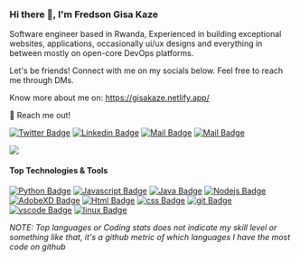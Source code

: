 <!-- Your title -->
### Hi there 👋, I'm Fredson Gisa Kaze

<!-- Talking about you
**About Me:**

- Tech enthusiast 💯
- UI & UX Designer 🔖
- Dynamic web developer 💻
- I’m currently a student at Rwanda Coding Academy. -->

Software engineer based in Rwanda, Experienced in building exceptional websites, applications, occasionally ui/ux designs  and everything in between mostly on open-core DevOps platforms.

Let's be friends! Connect with me on my socials below. Feel free to reach me through DMs. 

Know more about me on: https://gisakaze.netlify.app/

📧 Reach me out!

[![Twitter Badge](https://img.shields.io/badge/-@GisaKaze-1ca0f1?style=flat&labelColor=1ca0f1&logo=twitter&logoColor=white&link=https://twitter.com/GisaKaze)](https://twitter.com/GisaKaze) [![Linkedin Badge](https://img.shields.io/badge/-Fredson-0e76a8?style=flat&labelColor=0e76a8&logo=linkedin&logoColor=white)](www.linkedin.com/in/gisa-kaze-fredson) [![Mail Badge](https://img.shields.io/badge/-@GisaKaze-e84393?style=flat&labelColor=e84393&logo=instagram&logoColor=white)](https://www.instagram.com/gisakaze/) [![Mail Badge](https://img.shields.io/badge/-GisaKaze-c0392b?style=flat&labelColor=c0392b&logo=gmail&logoColor=white)](mailto:fredson.coder@gmail.com)

![](https://github-readme-stats.vercel.app/api?username=GisaKaze&show_icons=true&count_private=true)

#### Top Technologies & Tools

<!-- TODO: Make technologies links takes you to repositories -->

[![Python Badge](https://img.shields.io/badge/-Python-61DBFB?style=for-the-badge&labelColor=black&logo=python&logoColor=61DBFB)](#) [![Javascript Badge](https://img.shields.io/badge/-Javascript-F0DB4F?style=for-the-badge&labelColor=black&logo=javascript&logoColor=F0DB4F)](#) [![Java Badge](https://img.shields.io/badge/-Java-007acc?style=for-the-badge&labelColor=black&logo=java&logoColor=007acc)](#) [![Nodejs Badge](https://img.shields.io/badge/-nodejs-3C873A?style=for-the-badge&labelColor=black&logo=node.js&logoColor=3C873A)](#) [![AdobeXD Badge](https://img.shields.io/badge/-adobexd-61DBFB?style=for-the-badge&labelColor=black&logo=adobexd&logoColor=61DBFB)](#) [![Html Badge](https://img.shields.io/badge/html%20-%23E34F26.svg?&style=for-the-badge&labelColor=black&logo=html5&logoColor=white)](#) [![css Badge](https://img.shields.io/badge/css%20-%231572B6.svg?&style=for-the-badge&labelColor=black&logo=css3&logoColor=white)](#) [![git Badge](https://img.shields.io/badge/git%20-%23F05032.svg?&style=for-the-badge&labelColor=black&logo=git&logoColor=white)](#) [![vscode Badge](https://img.shields.io/badge/-vscode-007ACC?style=for-the-badge&logo=visual-studio-code)](#) [![linux Badge](https://img.shields.io/badge/-linux-61DBFB?style=for-the-badge&labelColor=black&logo=linux&logoColor=white)](#)

*NOTE: Top languages or Coding stats does not indicate my skill level or something like that, it's a github metric of which languages I have the most code on github*
